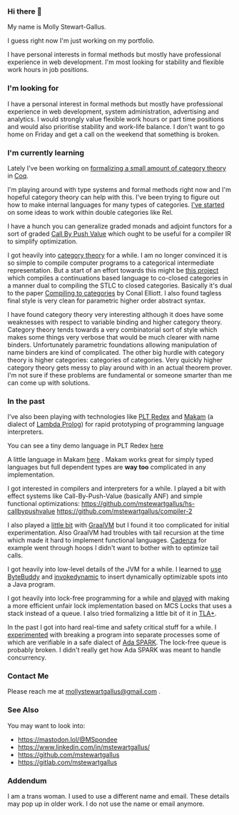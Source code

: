 ### Hi there 👋

My name is Molly Stewart-Gallus.

I guess right now I'm just working on my portfolio.

I have personal interests in formal methods but mostly have
professional experience in web development. I'm most looking for
stability and flexible work hours in job positions.

### I'm looking for

I have a personal interest in formal methods but mostly have
professional experience in web development, system administration,
advertising and analytics.  I would strongly value flexible work hours
or part time positions and would also prioritise stability and
work-life balance.  I don't want to go home on Friday and get a call
on the weekend that something is broken.

### I'm currently learning

Lately I've been working on [formalizing a small amount of category
theory](https://github.com/mstewartgallus/category-fun) in
[Coq](https://coq.inria.fr/).

I'm playing around with type systems and formal methods right now and
I'm hopeful category theory can help with this.  I've been trying to
figure out how to make internal languages for many types of
categories. [I've
started](https://github.com/mstewartgallus/doublecatrel) on some ideas
to work within double categories like Rel.

I have a hunch you can generalize graded monads and adjoint functors
for a sort of graded [Call By Push
Value](https://en.wikipedia.org/wiki/Call-by-push-value) which ought
to be useful for a compiler IR to simplify optimization.

I got heavily into [category
theory](http://nlab-pages.s3.us-east-2.amazonaws.com/nlab/show/category+theory#idea)
for a while. I am no longer convinced it is so simple to compile
computer programs to a categorical intermediate representation.  But a
start of an effort towards this might be [this
project](https://github.com/mstewartgallus/prologish) which compiles a
continuations based language to co-closed categories in a manner dual
to compiling the STLC to closed categories.  Basically it's dual to
the paper [Compiling to
categories](http://conal.net/papers/compiling-to-categories/) by Conal
Elliott.  I also found tagless final style is very clean for
parametric higher order abstract syntax.

I have found category theory very interesting although it does have
some weaknesses with respect to variable binding and higher category
theory.  Category theory tends towards a very combinatorial sort of
style which makes some things very verbose that would be much clearer
with name binders.  Unfortunately parametric foundations allowing
manipulation of name binders are kind of complicated.  The other big
hurdle with category theory is higher categories: categories of
categories.  Very quickly higher category theory gets messy to play
around with in an actual theorem prover.  I'm not sure if these
problems are fundamental or someone smarter than me can come up with
solutions.

### In the past

I've also been playing with technologies like [PLT
Redex](https://redex.racket-lang.org/) and
[Makam](http://astampoulis.github.io/makam/) (a dialect of [Lambda
Prolog](https://www.lix.polytechnique.fr/~dale/lProlog/)) for rapid
prototyping of programming language interpreters.

You can see a tiny demo language in PLT Redex
[here](https://github.com/mstewartgallus/playground/blob/master/coexp.rkt)

A little language in Makam
[here](https://github.com/mstewartgallus/coc-makam) . Makam works
great for simply typed languages but full dependent types are **way
too** complicated in any implementation.

I got interested in compilers and interpreters for a while. I played a
bit with effect systems like Call-By-Push-Value (basically ANF) and
simple functional optimizations:
https://github.com/mstewartgallus/hs-callbypushvalue
https://github.com/mstewartgallus/compiler-2

I also played a [little bit](https://github.com/mstewartgallus/peacod)
with [GraalVM](https://www.graalvm.org/) but I found it too
complicated for initial experimentation.  Also GraalVM had troubles
with tail recursion at the time which made it hard to implement
functional languages.  [Cadenza](https://github.com/ekmett/cadenza)
for example went through hoops I didn't want to bother with to
optimize tail calls.

I got heavily into low-level details of the JVM for a while.  I
learned to [use](https://github.com/mstewartgallus/heaps)
[ByteBuddy](https://bytebuddy.net/) and
[invokedynamic](https://blogs.oracle.com/javamagazine/post/understanding-java-method-invocation-with-invokedynamic)
to insert dynamically optimizable spots into a Java program.

I got heavily into lock-free programming for a while and
[played](https://github.com/mstewartgallus/stacklock) with making a
more efficient unfair lock implementation based on MCS Locks that uses
a stack instead of a queue. I also tried formalizing a little bit of
it in [TLA+](https://lamport.azurewebsites.net/tla/high-level-view.html).

In the past I got into hard real-time and safety critical stuff for a
while. I
[experimented](https://github.com/mstewartgallus/linted/tree/master)
with breaking a program into separate processes some of which are
verifiable in a safe dialect of [Ada
SPARK](https://www.adacore.com/about-spark). The lock-free queue is
probably broken.  I didn't really get how Ada SPARK was meant to
handle concurrency.

### Contact Me

Please reach me at mollystewartgallus@gmail.com .

### See Also

You may want to look into:

- https://mastodon.lol/@MSpondee
- https://www.linkedin.com/in/mstewartgallus/
- https://github.com/mstewartgallus
- https://gitlab.com/mstewartgallus

### Addendum

I am a trans woman. I used to use a different name and email. These details may pop up in
older work.  I do not use the name or email anymore.

<!--
**mstewartgallus/mstewartgallus** is a ✨ _special_ ✨ repository
because its `README.md` (this file) appears on your GitHub profile.

Here are some ideas to get you started:

- 🔭 I’m currently working on ...
- 🌱 I’m currently learning ...
- 👯 I’m looking to collaborate on ...
- 🤔 I’m looking for help with ...
- 💬 Ask me about ...
- 📫 How to reach me: ...
- 😄 Pronouns: ...
- ⚡ Fun fact: ...
-->
